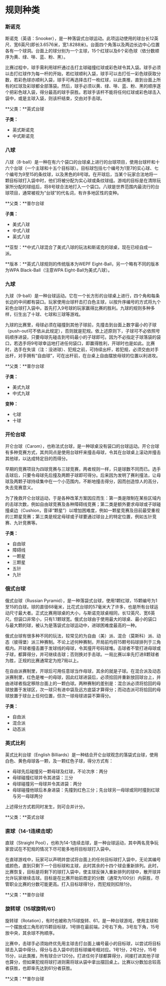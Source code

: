# 规则种类

### 斯诺克

斯诺克（英语：Snooker），是一种落袋式台球运动。此项运动使用的球台长12英尺、宽6英尺(即长3.6576米，宽1.8288米)。台面四个角落以及两边长边中心位置各有一个球洞。台面上的球分别为一个主球，15个红球以及6个彩色球（依分数顺序为黄、绿、啡、蓝、粉、黑）。

比赛过程中，球手需利用球杆通过击打主球碰撞红球或彩色球令其入袋。球手必须以击打红球作为每一杆的开始，若红球顺利入袋，球手可以击打任一彩色球获取分数，若彩色球亦顺利入袋，球手可再选择击打一枚红球，以此类推，直到台面上所有的红球及彩球都全部落袋。然后，球手必须以黄、绿、啡、蓝、粉、黑的顺序逐个把彩色球入袋，得分最高的球手获胜。若球手该杆不能将任何红球或彩色球击入袋中，或是主球入袋，则该杆结束，交由对手击球。

**父类：**英式台球

**子类：**

- 英式斯诺克
- 中式斯诺克

### 八球

八球（8-ball）是一种在有六个袋口的台球桌上进行的台球项目，使用台球杆和十六个台球（一个主球和十五个目标球）。目标球包括七个编号为1至7的实心球、七个编号为9至15的条纹球，以及黑色的8号球。在开球后，当某个玩家合法地将一颗目标球打入袋中时，他们将被分配为实心球或条纹球组。游戏的目标是在清除玩家所分配的球组后，将8号球合法地打入一个袋口。八球是世界范围内最流行的台球项目，通常被视为“台球”的代名词，有许多地区性的变种。

**父类：**普尔台球

**子类：**

- 美式八球
- 中式八球
- 英式八球
  
**亚型：**中式八球混合了美式八球的玩法和斯诺克的球桌，现在已经自成一派。

**版本：**英式八球规则的传统版本为WEPF Eight-Ball，另一个略有不同的版本为WPA Black-Ball（注意WPA Eight-Ball为美式八球）。

### 九球

九球（9-ball）是一种台球运动。它在一个长方形的台球桌上进行，四个角和每条长边的中间都有袋口。玩家使用台球杆击打白色主球，以按升序编号的方式将九个彩色台球打入袋中。首先打入9号球的玩家赢得比赛的胜利。九球的规则多种多样，衍生出了十球、七球和三球等游戏。

九球的比赛里，母球必须在碰撞到其他子球前，先撞击到台面上数字最小的子球（push-out可不依从此规定），否则就是犯规。依上述原则下，子球可不必依照号码顺序进袋，只要母球先碰击到号码最小的子球即可。因为不必指定子球落袋的袋口，若选手将9号球幸运地打进任何袋口，即赢得胜利，开球时也是如此。比赛时，选手在失误（注：没进球）、犯规之前，可持续出杆，若犯规，必须交由对手出杆，对手拥有“自由球”，可在出杆前，在台桌上自由摆放母球的位置以利进攻。

**父类：**普尔台球

**子类：**

- 美式九球
- 中式九球

**变种：**

- 七球
- 十球

### 开伦台球

开仑台球（Carom），也称法式台球，是一种球桌没有袋口的台球运动。开仑台球有多种竞赛方式，其共同点是使用台球杆来撞击母球，令其在台球桌上滚动并撞击其他球，以达成特定目的而得分。

早期的竞赛项目为四球竞赛与三球竞赛，两者规则一样，只是球数不同而已。选手击球后，只要令母球先后撞及两颗子球即可得分。后来因为发明了赛利撞法，让母球及两颗子球持续集中在一个小范围内，不断地撞击得分，因而创造惊人的高分，失去竞赛意义。

为了挽救开仑台球运动，于是各种改革方案因应而生：第一类是限制在某些区域内的击球次数，例如自由球竞赛及各种障碍线竞赛；第二类是额外要求母球或子球碰撞桌边（Cushion，音译“颗星”）以增加困难度，例如一颗星竞赛及目前最受重视的三颗星竞赛；第三类是规定母球或子球要通过球台上的特定位置，例如五针竞赛、九针竞赛等。

**子类：**

- 自由球
- 障碍线
- 一颗星
- 三颗星
- 五针
- 九针

### 俄式台球

俄式台球（Russian Pyramid），是一种落袋式台球，使用1颗红球，15颗编号为1至15的白球。球的直径68毫米，比花式台球的57毫米大了许多，也是所有台球运动尺寸最大者。正式比赛用球桌的大小，与斯诺克球桌相同，长12英尺、宽6英尺。但袋口非常小，只有1.1颗球宽。俄式台球由于使用最大的球桌、最小的袋口与最大颗的球，被认为是落袋式台球运动中，进球困难度最高的一种。

俄式台球有很多种不同的玩法，较常见的为自由（美）派、混合（莫斯科）派、动态（彼得堡）派三种赛制。不论上述何种赛制，开局前均将15颗号码球排列于三角框内。开球者撞击置于发球线的母球，令其撞开号码球堆。击球者不管打进母球或子球，都算得分，并可继续击球；否则换对手击球。一局比赛以率先打进8颗球者为胜，正规的比赛通常定为抢7局以上。

在自由派赛制里，开球后可用任意球当作母球，其余的就是子球。在混合派及动态派赛制里，红色是唯一的母球，因此红球进袋后，必须拾回并重新放回球台上，并由进球者指定移除台面上的一颗白球。两种赛制的差别是：混合派必须将拾回的母球放置于发球区，次一球只有进中袋及远方底袋才算得分；而动态派可将拾回的母球放置于球台上任何位置，但次一球母球进袋不算得分。

**子类：**

- 自由派
- 混合派
- 动态派

### 英式比利

英式比利台球（English Billiards）是一种结合开仑台球观念的落袋式台球，使用白色、黄色母球各一颗，及一颗红色子球，得分方式有：

- 母球先后碰撞另一颗母球及红球，不论次序：两分
- 母球碰撞红球并令其进袋：三分
- 母球碰撞另一母球并令其进袋：两分
- 母球碰撞他球后本身进袋：先撞到红色三分；先台球另一母球或同时撞到红球与另一母球两分

上述得分方式若同时发生，则可合并计分。

**父类：**英式台球

### 直球（14-1连续击球）

直球（Straight Pool），也称为14-1连续击球，是一种台球运动，其中两名竞争玩家尝试在不犯规的情况下尽可能多地将目标球打入袋中。

在直球游戏中，玩家可以声明并尝试将台面上的任何目标球打入袋中，无论其编号或颜色，直到只剩下一个目标球和主球，此时其余的十四个球会重新排列。此时，比赛恢复，目标是将剩下的球打入袋中，使主球反弹入重新排列的球中，散开球并允许玩家继续击球。目标是在比赛开始前商定的分数（通常为100分）内获胜，尽管职业比赛的分数可能更高。打入目标球得1分，而犯规则扣除1分。

**父类：**普尔台球

### 旋转球（15球旋转/61）
旋转球（Rotation），有时也被称为15球旋转、61，是一种台球游戏，使用主球和一个摆放成三角形的15颗目标球，1号排在最前端，2号右下角，3号左下角，15号放中央，其余球不拘顺序。

比赛中，击球手必须始终优先用主球击打台面上编号最小的目标球，以尝试将目标球击入袋中得分。得分与击入袋中的目标球编号相对应。1号1分，2号2分，15号15分，以此类推，所有球合计120分。打进任何子球都算得分，间接打进其他子球也算分，但如果犯规将球打进则需将球从袋中拿出摆回桌上。比赛以分数加总较高者获胜，也即率先达到61分者获胜。

**父类：**普尔台球